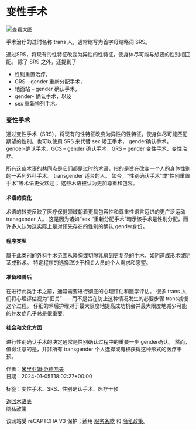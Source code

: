 # 变性手术

![查看大图](https://www.seksediversiteit.nl/wp-content/uploads/2024/01/Woordenboek-behandeling-14.jpg)

手术治疗的过时名称 trans 人，通常缩写为首字母缩略词 SRS。

通过SRS，将现有的性特征改变为异性的性特征，使身体尽可能与想要的性别相匹配。 除了 SRS 之外，还提到了

- 性别重置治疗，
- GRS – gender 重新分配手术，
- 地面站 – gender 确认手术，
- gender- 确认手术，以及
- sex 重新排列手术。

### 变性手术

通过变性手术（SRS），将现有的性特征改变为异性的性特征，使身体尽可能匹配期望的性别。也可以使用 SRS 来代替 sex 矫正手术， gender确认手术， gender-确认手术，GCS – gender 确认手术，GRS – gender 变性手术、变性治疗。

所有这些术语的共同点是它们都是过时的术语，指的是旨在改变一个人的身体性别的一系列外科手术。 transgender 适合的人。 如今，“性别确认手术”或“性别重置手术”等术语更受欢迎； 这些术语被认为更加尊重和包容。

#### 术语的变化

术语的转变反映了医疗保健领域朝着更具包容性和尊重性语言迈进的更广泛运动 transgender 人。 这是因为诸如“sex “重新分配手术”暗示该手术是性别分配，而许多人认为这实际上是对预先存在的性别的确认 gender身份。

#### 程序类型

属于此类别的外科手术范围从隆胸或切除乳房到更复杂的手术，如阴道成形术或阴茎成形术。 特定程序的选择取决于相关人员的个人需求和愿望。

#### 准备和善后

在进行此类手术之前，通常需要进行彻底的心理评估和医学评估。 很多 trans 人们将心理评估视为“把关”——而不是旨在防止这种情况发生的必要步骤 trans减慢这个过程。 仔细的术后护理对于最大限度地提高成功机会并最大限度地减少可能的并发症几乎总是很重要。

#### 社会和文化方面

进行性别确认手术的决定通常是性别确认过程中的重要一步 gender确认。 然而，值得注意的是，并非所有 transgender 个人选择或有权获得这种形式的医疗干预。

作者：[米里亚姆·范德哈夫](https://www.seksediversiteit.nl/zh-CN/author/admin/)  
日期：2024-01-05T18:02:27+00:00  

标签：变性手术、SRS、性别确认手术、医疗干预

[返回术语表](https://www.seksediversiteit.nl/zh-CN/data/woordenlijst/)  
[隐私政策](https://www.seksediversiteit.nl/zh-CN/over-ons/privacy/)  

该网站受 reCAPTCHA V3 保护；适用 [服务条款](https://policies.google.com/terms?hl=nly) 和 [隐私政策](https://policies.google.com/privacy?hl=nl)。